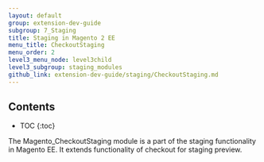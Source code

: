 ```yaml
---
layout: default
group: extension-dev-guide
subgroup: 7_Staging
title: Staging in Magento 2 EE
menu_title: CheckoutStaging
menu_order: 2
level3_menu_node: level3child
level3_subgroup: staging_modules
github_link: extension-dev-guide/staging/CheckoutStaging.md
---
```


<h2>Contents</h2>

* TOC
{:toc}

The Magento_CheckoutStaging module is a part of the staging functionality in Magento EE.
It extends functionality of checkout for staging preview.
